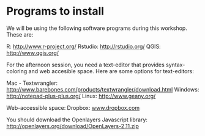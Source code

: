 # Programs to install

We will be using the following software programs during this workshop. These are:

R: http://www.r-project.org/
Rstudio: http://rstudio.org/
QGIS: http://www.qgis.org/


For the afternoon session, you need a text-editor that provides syntax-coloring and web accesible space.
Here are some options for text-editors:

Mac - Textwrangler: http://www.barebones.com/products/textwrangler/download.html 
Windows: http://notepad-plus-plus.org/ 
Linux: http://www.geany.org/

Web-accessible space:
Dropbox: www.dropbox.com 

You should download the Openlayers Javascript library:
http://openlayers.org/download/OpenLayers-2.11.zip